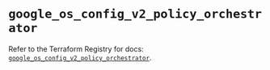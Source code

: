 # `google_os_config_v2_policy_orchestrator`

Refer to the Terraform Registry for docs: [`google_os_config_v2_policy_orchestrator`](https://registry.terraform.io/providers/hashicorp/google/6.32.0/docs/resources/os_config_v2_policy_orchestrator).
